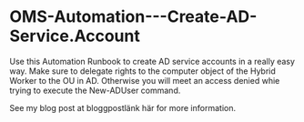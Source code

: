 # OMS-Automation---Create-AD-Service.Account
Use this Automation Runbook to create AD service accounts in a really easy way. Make sure to delegate rights to the computer object of the Hybrid Worker to the OU in AD. Otherwise you will meet an access denied whie trying to execute the New-ADUser command.

See my blog post at bloggpostlänk här for more information.
